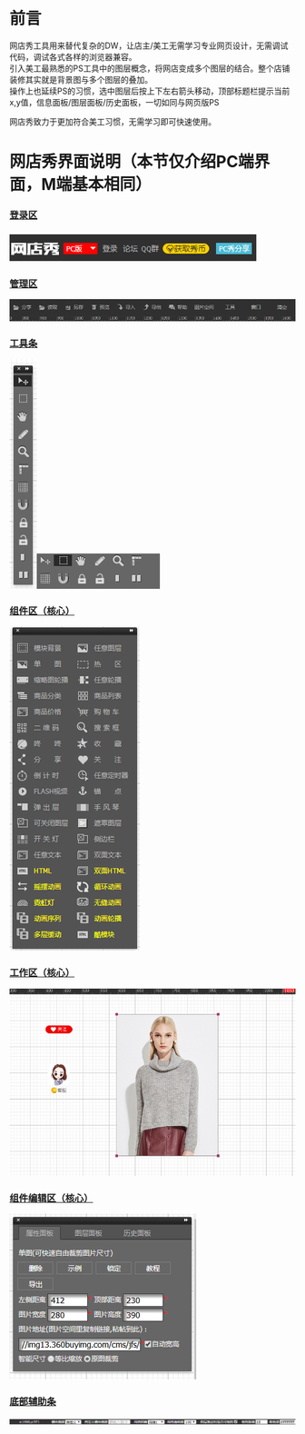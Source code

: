 # 前言

网店秀工具用来替代复杂的DW，让店主/美工无需学习专业网页设计，无需调试代码，调试各式各样的浏览器兼容。  
引入美工最熟悉的PS工具中的图层概念，将网店变成多个图层的结合。整个店铺装修其实就是背景图与多个图层的叠加。  
操作上也延续PS的习惯，选中图层后按上下左右箭头移动，顶部标题栏提示当前 x,y值，信息面板/图层面板/历史面板，一切如同与网页版PS

网店秀致力于更加符合美工习惯，无需学习即可快速使用。

# 网店秀界面说明（本节仅介绍PC端界面，M端基本相同）

### [登录区](/chapter1/gong-ju-jie-mian/deng-lu-qu.md)

### ![](/assets/2.png)

### [管理区](/chapter1/gong-ju-jie-mian/guan-li-qu.md)

![](/assets/8.png)

### [工具条](/chapter1/gong-ju-jie-mian/gong-ju-tiao.md)

![](/assets/3.png)![](/assets/impo6rrt.png)

### [组件区（核心）](/chapter1/gong-ju-jie-mian/zu-jian-qu-ff08-he-xin-ff09.md)

![](/assets/4.png)

### [工作区（核心）](/chapter1/gong-ju-jie-mian/gong-zuo-qu-ff08-he-xin-ff09.md)

![](/assets/6.png)

### [组件编辑区（核心）](/chapter1/gong-ju-jie-mian/zu-jian-bian-ji-qu-ff08-he-xin-ff09.md)

![](/assets/5.png)

### [底部辅助条](/chapter1/gong-ju-jie-mian/di-bu-fu-zhu-tiao.md)

![](/assets/7.png)

